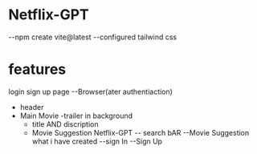 # Netflix-GPT


--npm create vite@latest 
--configured tailwind css


# features
login sign up page
--Browser(ater authentiaction)
  - header
  - Main Movie
     -trailer in background
     - title AND discription
     - Movie Suggestion 
Netflix-GPT
-- search bAR
--Movie Suggestion
what i have created
--sign In 
--Sign Up


        

